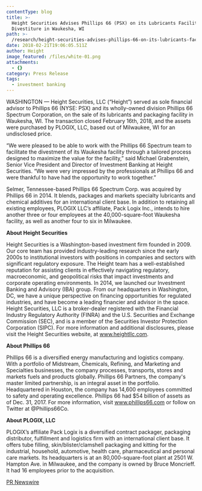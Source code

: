 ```yaml
---
contentType: blog
title: >-
  Height Securities Advises Phillips 66 (PSX) on its Lubricants Facility
  Divestiture in Waukesha, WI
path: >-
  /research/height-securities-advises-phillips-66-on-its-lubricants-facility-divestiture-in-waukesha-wI/
date: 2018-02-21T19:06:05.511Z
author: Height
image_featured: /files/white-01.png
attachments:
  - {}
category: Press Release
tags:
  - investment banking
---
```

WASHINGTON — Height Securities, LLC (“Height”) served as sole financial advisor to Phillips 66 (NYSE: PSX) and its wholly-owned division Phillips 66 Spectrum Corporation, on the sale of its lubricants and packaging facility in Waukesha, WI. The transaction closed February 16th, 2018, and the assets were purchased by PLOGIX, LLC, based out of Milwaukee, WI for an undisclosed price.  

“We were pleased to be able to work with the Phillips 66 Spectrum team to facilitate the divestment of its Waukesha facility through a tailored process designed to maximize the value for the facility,” said Michael Grabenstein, Senior Vice President and Director of Investment Banking at Height Securities. “We were very impressed by the professionals at Phillips 66 and were thankful to have had the opportunity to work together.”

Selmer, Tennessee-based Phillips 66 Spectrum Corp. was acquired by Phillips 66 in 2014. It blends, packages and markets specialty lubricants and chemical additives for an international client base. In addition to retaining all existing employees, PLOGIX LLC’s affiliate, Pack Logix Inc., intends to hire another three or four employees at the 40,000-square-foot Waukesha facility, as well as another four to six in Milwaukee. 

**About Height Securities**

Height Securities is a Washington-based investment firm founded in 2009. Our core team has provided industry-leading research since the early 2000s to institutional investors with positions in companies and sectors with significant regulatory exposure. The Height team has a well-established reputation for assisting clients in effectively navigating regulatory, macroeconomic, and geopolitical risks that impact investments and corporate operating environments. In 2014, we launched our Investment Banking and Advisory (IBA) group. From our headquarters in Washington, DC, we have a unique perspective on financing opportunities for regulated industries, and have become a leading financier and advisor in the space. Height Securities, LLC is a broker-dealer registered with the Financial Industry Regulatory Authority (FINRA) and the U.S. Securities and Exchange Commission (SEC), and is a member of the Securities Investor Protection Corporation (SIPC). For more information and additional disclosures, please visit the Height Securities website, at www.heightllc.com.

**About Phillips 66**

Phillips 66 is a diversified energy manufacturing and logistics company. With a portfolio of Midstream, Chemicals, Refining, and Marketing and Specialties businesses, the company processes, transports, stores and markets fuels and products globally. Phillips 66 Partners, the company's master limited partnership, is an integral asset in the portfolio. Headquartered in Houston, the company has 14,600 employees committed to safety and operating excellence. Phillips 66 had $54 billion of assets as of Dec. 31, 2017. For more information, visit www.phillips66.com or follow on Twitter at @Phillips66Co.

**About PLOGIX, LLC**

PLOGIX’s affiliate Pack Logix is a diversified contract packager, packaging distributor, fulfillment and logistics firm with an international client base. It offers tube filling, skin/blister/clamshell packaging and kitting for the industrial, household, automotive, health care, pharmaceutical and personal care markets. Its headquarters is at an 80,000-square-foot plant at 2501 W. Hampton Ave. in Milwaukee, and the company is owned by Bruce Moncrieff. It had 16 employees prior to the acquisition.

[PR Newswire](https://www.prnewswire.com/news-releases/height-securities-advises-phillips-66-psx-on-its-lubricants-facility-divestiture-in-waukesha-wi-300602313.html?tc=eml_cleartime)
